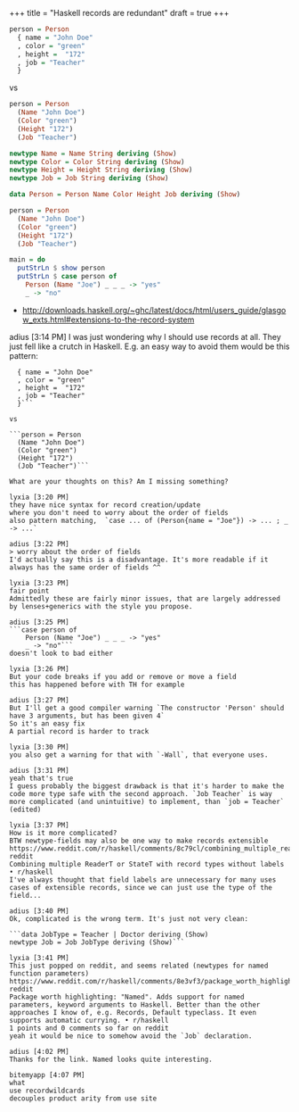 +++
title = "Haskell records are redundant"
draft = true
+++

```hs
person = Person
  { name = "John Doe"
  , color = "green"
  , height =  "172"
  , job = "Teacher"
  }
```

vs

```haskell
person = Person
  (Name "John Doe")
  (Color "green")
  (Height "172")
  (Job "Teacher")
```


```haskell
newtype Name = Name String deriving (Show)
newtype Color = Color String deriving (Show)
newtype Height = Height String deriving (Show)
newtype Job = Job String deriving (Show)

data Person = Person Name Color Height Job deriving (Show)

person = Person
  (Name "John Doe")
  (Color "green")
  (Height "172")
  (Job "Teacher")

main = do
  putStrLn $ show person
  putStrLn $ case person of
    Person (Name "Joe") _ _ _ -> "yes"
    _ -> "no"
```

- http://downloads.haskell.org/~ghc/latest/docs/html/users_guide/glasgow_exts.html#extensions-to-the-record-system



adius [3:14 PM]
I was just wondering why I should use records at all. They just fell like a crutch in Haskell.
E.g. an easy way to avoid them would be this pattern:

```person = Person
  { name = "John Doe"
  , color = "green"
  , height =  "172"
  , job = "Teacher"
  }```

vs

```person = Person
  (Name "John Doe")
  (Color "green")
  (Height "172")
  (Job "Teacher")```

What are your thoughts on this? Am I missing something?

lyxia [3:20 PM]
they have nice syntax for record creation/update
where you don't need to worry about the order of fields
also pattern matching,  `case ... of (Person{name = "Joe"}) -> ... ; _ -> ...`

adius [3:22 PM]
> worry about the order of fields
I'd actually say this is a disadvantage. It's more readable if it always has the same order of fields ^^

lyxia [3:23 PM]
fair point
Admittedly these are fairly minor issues, that are largely addressed by lenses+generics with the style you propose.

adius [3:25 PM]
```case person of
    Person (Name "Joe") _ _ _ -> "yes"
    _ -> "no"```
doesn't look to bad either

lyxia [3:26 PM]
But your code breaks if you add or remove or move a field
this has happened before with TH for example

adius [3:27 PM]
But I'll get a good compiler warning `The constructor 'Person' should have 3 arguments, but has been given 4`
So it's an easy fix
A partial record is harder to track

lyxia [3:30 PM]
you also get a warning for that with `-Wall`, that everyone uses.

adius [3:31 PM]
yeah that's true
I guess probably the biggest drawback is that it's harder to make the code more type safe with the second approach. `Job Teacher` is way more complicated (and unintuitive) to implement, than `job = Teacher` (edited)

lyxia [3:37 PM]
How is it more complicated?
BTW newtype-fields may also be one way to make records extensible https://www.reddit.com/r/haskell/comments/8c79cl/combining_multiple_readert_or_statet_with_record/
reddit
Combining multiple ReaderT or StateT with record types without labels • r/haskell
I've always thought that field labels are unnecessary for many uses cases of extensible records, since we can just use the type of the field...

adius [3:40 PM]
Ok, complicated is the wrong term. It's just not very clean:

```data JobType = Teacher | Doctor deriving (Show)
newtype Job = Job JobType deriving (Show)```

lyxia [3:41 PM]
This just popped on reddit, and seems related (newtypes for named function parameters) https://www.reddit.com/r/haskell/comments/8e3vf3/package_worth_highlighting_named_adds_support_for/
reddit
Package worth highlighting: "Named". Adds support for named parameters, keyword arguments to Haskell. Better than the other approaches I know of, e.g. Records, Default typeclass. It even supports automatic currying. • r/haskell
1 points and 0 comments so far on reddit
yeah it would be nice to somehow avoid the `Job` declaration.

adius [4:02 PM]
Thanks for the link. Named looks quite interesting.

bitemyapp [4:07 PM]
what
use recordwildcards
decouples product arity from use site

